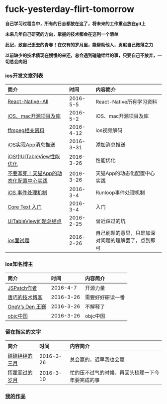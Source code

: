 # fuck-yesterday-flirt-tomorrow
**自己学习过程当中，所有的日志都放在这了，将未来的工作重点放在git上**  

**未来几年自己研究的方向，掌握的技术都会在这列一个清单**  

**此记，致自己逝去的青春！在仅有的岁月里，能帮助他人，贡献自己微薄之力**  

**以前缺少的技术债现在慢慢的来还，总会遇到磕磕绊绊的事，只要自己不放弃，一切总会向阳**  


### ios开发文章列表  

简介 | 时间 | 内容简介
:------------- | :------------- | :-------------
[React-Native-All](https://github.com/zhaoxiaobao/fuck-yesterday-flirt-tomorrow/blob/master/2016/page8.md) | 2016-5-5 | React-Native所有学习资料
[iOS、mac开源项目及库](https://github.com/Tim9Liu9/TimLiu-iOS) | 2016-5-2 | iOS、mac开源项目及库
[ffmpeg相关资料](http://blog.csdn.net/leixiaohua1020/article/details/15811977/) | 2016-4-12 | ios视频解码
[iOS实现App消息推送](http://blog.csdn.net/shenjie12345678/article/details/41120637) | 2016-3-31 | 添加消息推送
[iOS中UITableView性能优化](http://blog.csdn.net/lvxiangan/article/details/39827405) | 2016-3-26 | 性能优化
[不要写死！天猫App的动态化配置中心实践 ](http://mp.weixin.qq.com/s?__biz=MzA3ODg4MDk0Ng==&mid=402842876&idx=1&sn=e15d596c95bf7d1ed579cfd7e410696a&scene=2&srcid=0315cLs789Ej7XkMleLpkxHE#wechat_redirect) | 2016-3-26 | 天猫App的动态化配置中心实践
[iOS 事件处理机制](https://github.com/zhaoxiaobao/fuck-yesterday-flirt-tomorrow/blob/master/2016/page5.md) | 2016-3-4 | Runloop事件处理机制
[Core Text 入门](https://github.com/zhaoxiaobao/fuck-yesterday-flirt-tomorrow/blob/master/2016/page3.md) | 2016-3-4 | 入门
[UITableView问题总结点](https://github.com/zhaoxiaobao/fuck-yesterday-flirt-tomorrow/blob/master/2016/page1.md) | 2016-2-25 | 曾近踩过的坑
[ios面试题](https://github.com/zhaoxiaobao/fuck-yesterday-flirt-tomorrow/blob/master/2016/page2.md) | 2016-2-26 | 自己刷题的意思，只是加深对问题的理解罢了，点到即可

### ios知名博主  

简介 | 时间 | 内容简介
:------------- | :------------- | :-------------
[JSPatch作者](http://blog.cnbang.net/) | 2016-4-7 | 开源力量
[唐巧的技术博客](http://blog.devtang.com/) | 2016-3-26 | 需要好好研读一番
[OneV’s Den 王巍](http://onevcat.com/#blog/) | 2016-3-26 | 不解释了
[objc中国](http://objccn.io/) | 2016-3-26 | objc中国

### 留在指尖的文字  

简介 | 时间 | 内容简介
:------------- | :------------- | :-------------
[磕磕绊绊的三月](https://github.com/zhaoxiaobao/fuck-yesterday-flirt-tomorrow/blob/master/2016/page7.md) | 2016-3-26 | 总会赢的，迟早我也会赢
[挥霍而过的岁月](https://github.com/zhaoxiaobao/fuck-yesterday-flirt-tomorrow/blob/master/2016/page4.md) | 2016-3-10 | 忙的压不过气的时候，再回头梳理一下今年要完成的事

### [我的作品](https://itunes.apple.com/us/developer/yuan-zhao/id1061866838)


